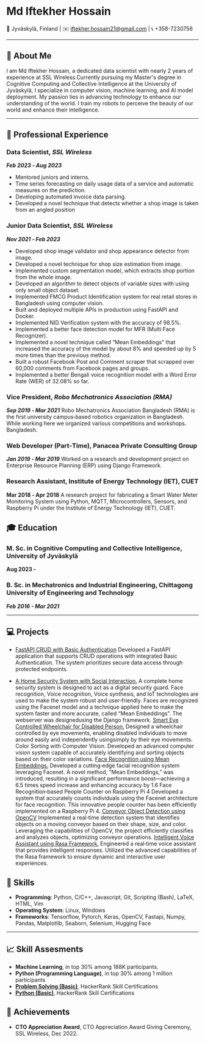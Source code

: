 # Md Iftekher Hossain

📍 Jyväskylä, Finland | ✉️ [iftekher.hossain21@gmail.com](mailto:iftekher.hossain21@gmail.com) | 📞 +358-7230756

---

## 👋 About Me

I am Md Iftekher Hossain, a dedicated data scientist with nearly 2 years of experience at SSL Wireless.Currently pursuing my Master's degree in Cognitive Computing and Collective Intelligence at the University of Jyväskylä, I specialize in computer vision, machine learning, and AI model deployment. My passion lies in advancing technology to enhance our understanding of the world. I train my robots to perceive the beauty of our world and enhance their intelligence.

---
## 💼 Professional Experience

### Data Scientist, *SSL Wireless*
***Feb 2023 ‑ Aug 2023***
- Mentored juniors and interns.
- Time series forecasting on daily usage data of a service and automatic measures on the prediction.
- Developing automated invoice data parsing.
- Developed a novel technique that detects whether a shop image is taken from an angled position

### Junior Data Scientist, *SSL Wireless*
***Nov 2021 ‑ Feb 2023***
- Developed shop image validator and shop appearance detector from image.
- Developed a novel technique for shop size estimation from image.
- Implemented custom segmentation model, which extracts shop portion from the whole image.
- Developed an algorithm to detect objects of variable sizes with using only small object dataset.
- Implemented FMCG Product Identification system for real retail stores in Bangladesh using computer vision.
- Built and deployed multiple APIs in production using FastAPI and Docker.
- Implemented NID Verification system with the accuracy of 98.5%.
- Implemented a better face detection model for MFR (Multi Face Recognizer).
- Implemented a novel technique called “Mean Embeddings” that increased the accuracy of the model by about 8% and speeded up
by 5 more times than the previous method.
- Built a robust Facebook Post and Comment scraper that scrapped over 60,000 comments from Facebook pages and groups.
- Implemented a better Bengali voice recognition model with a Word Error Rate (WER) of 32.08% so far.

### Vice President, *Robo Mechatronics Association (RMA)*
***Sep 2019 ‑ Mar 2021***
Robo Mechatronics Association Bangladesh (RMA) is the first university campus‑based robotics organization in Bangladesh. While working here we organized various competitions and workshops. Bangladesh.

### Web Developer (Part‑Time), **Panacea Private Consulting Group**
***Jan 2019 ‑ Mar 2019***
Worked on a research and development project on Enterprise Resource Planning (ERP) using Django Framework.

### Research Assistant, **Institute of Energy Technology (IET), CUET**
**Mar 2018 ‑ Apr 2018**
A research project for fabricating a Smart Water Meter Monitoring System using Python, MQTT, Microcontrollers, Sensors, and Raspberry Pi under the Institute of Energy Technology (IET), CUET.

## 🎓 Education

### M. Sc. in Cognitive Computing and Collective Intelligence, University of Jyväskylä
**Aug 2023 -** 

### B. Sc. in Mechatronics and Industrial Engineering, Chittagong University of Engineering and Technology
***Feb 2016 - Mar 2021***

---
## 💻 Projects
- [FastAPI CRUD with Basic Authentication](https://github.com/iftekherhossain/fastapi-crud-authentication)
Developed a FastAPI application that supports CRUD operations with integrated Basic Authentication. The system prioritizes secure data access through protected endpoints.

- [A Home Security System with Social Interaction.](https://github.com/iftekherhossain/Final-Year-Project)
 A complete home security system is designed to act as a digital security guard. Face recognition, Voice recognition, Voice synthesis, and IoT technologies are used to make the system robust and user‑friendly. Faces are recognized using the Facenet model and a technique applied here to make the system faster and more accurate, called “Mean Embeddings”. The webserver was designedusing the Django framework.
[Smart Eye Controlled Wheelchair for Disabled Person.](https://github.com/iftekherhossain/eye_tracking)
Designed a wheelchair controlled by eye movements, enabling disabled individuals to move around easily and independently usingsimply by their eye movements. Color Sorting with Computer Vision. Developed an advanced computer vision system capable of accurately identifying and sorting objects based on their color variations.
[Face Recognition using Mean Embeddings.](https://github.com/iftekherhossain/Facenet-Face-Recognition)
Developed a cutting‑edge facial recognition system leveraging Facenet. A novel method, ”Mean Embeddings,” was introduced, resulting in a significant performance boost—achieving a 6.5 times speed increase and enhancing accuracy by 1.6 Face Recognition‑based People Counter on Raspberry Pi 4 Developed a system that accurately counts individuals using the Facenet architecture for face recognition. This innovative people counter has been efficiently implemented on a Raspberry Pi 4.
[Conveyor Object Detection using OpenCV]()
Implemented a real‑time detection system that identifies objects on a moving conveyor based on their shape, size, and color. Leveraging the capabilities of OpenCV, the project efficiently classifies and analyzes objects, optimizing conveyor operations.
[Intelligent Voice Assistant using Rasa Framework.](https://github.com/iftekherhossain/Voice-Assistant-Rasa)
Engineered a real‑time voice assistant that provides intelligent responses. Utilized the advanced capabilities of the Rasa framework
to ensure dynamic and interactive user experiences.


## 🚀 Skills
- **Programming**: Python, C/C++, Javascript, Git, Scripting (Bash), LaTeX, HTML, Vim
- **Operating System**: Linux, Windows
- **Frameworks**: Tensorflow, Pytorch, Keras, OpenCV, Fastapi, Numpy, Pandas, Matplotlib, Seaborn, Selenium, Hugging Face
---
## 📈 Skill Assesments
- **Machine Learning**, in top 30% among 188K participants.
- **Python (Programming Language)**, in top 30% among 1 million participants
- **[Problem Solving (Basic)](https://www.hackerrank.com/certificates/21edde6f45ee)**, HackerRank Skill Certifications
- **[Python (Basic)](https://www.hackerrank.com/certificates/ab9d9bb1e140)**, HackerRank Skill Certifications

## 🌟 Achievements
- **CTO Appreciation Award**, CTO Appreciation Award Giving Ceremony, SSL Wireless, Dec 2022.

